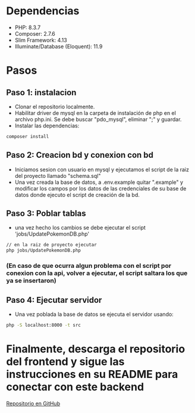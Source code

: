 # Dependencias

- PHP: 8.3.7
- Composer: 2.7.6
- Slim Framework: 4.13
- Illuminate/Database (Eloquent): 11.9

# Pasos

## Paso 1: instalacion

- Clonar el repositorio localmente.
- Habilitar driver de mysql en la carpeta de instalación de php en el archivo php.ini. Se debe buscar "pdo_mysql", eliminar ";" y guardar.
- Instalar las dependencias:

```sh
composer install
```

## Paso 2: Creacion bd y conexion con bd

- Iniciamos sesion con usuario en mysql y ejecutamos el script de la raiz del proyecto llamado "schema.sql"
- Una vez creada la base de datos, a .env.example quitar ".example" y modificar los campos por los datos de las credenciales de su base de datos donde ejecuto el script de creación de la bd.

## Paso 3: Poblar tablas

- una vez hecho los cambios se debe ejecutar el script 'jobs/UpdatePokemonDB.php'

```sh
// en la raiz de proyecto ejecutar
php jobs/UpdatePokemonDB.php
```

### (En caso de que ocurra algun problema con el script por conexion con la api, volver a ejecutar, el script saltara los que ya se insertaron)

## Paso 4: Ejecutar servidor

- Una vez poblada la base de datos se ejecuta el servidor usando:

```sh
php -S localhost:8000 -t src
```

# Finalmente, descarga el repositorio del frontend y sigue las instrucciones en su README para conectar con este backend

[Repositorio en GitHub](https://github.com/Cr1stoph3r/FVPokemonFront)
